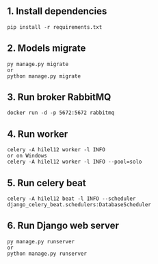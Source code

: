 ## 1. Install dependencies
```
pip install -r requirements.txt
```

## 2. Models migrate
```
py manage.py migrate
or
python manage.py migrate
```


## 3. Run broker RabbitMQ
```
docker run -d -p 5672:5672 rabbitmq
```

## 4. Run worker
```
celery -A hilel12 worker -l INFO
or on Windows
celery -A hilel12 worker -l INFO --pool=solo
```

## 5. Run celery beat
```
celery -A hilel12 beat -l INFO --scheduler django_celery_beat.schedulers:DatabaseScheduler
```

## 6. Run Django web server
```
py manage.py runserver
or
python manage.py runserver
```